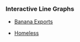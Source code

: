 ### Interactive Line Graphs

* [Banana Exports](https://amawest.github.io/visualizations/docs/)

* [Homeless](https://amawest.github.io/visualizations/docs/homeless)
